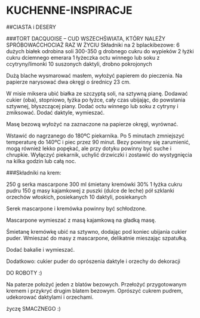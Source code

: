 KUCHENNE-INSPIRACJE
===================
##CIASTA i DESERY

###TORT DACQUOISE – CUD WSZECHŚWIATA, KTÓRY NALEŻY SPRÓBOWAĆCHOCIAŻ RAZ W ŻYCIU
Składniki na 2 bplackibezowe:
 6 dużych białek
 odrobina soli
 300-350 g drobnego cukru do wypieków
 2 łyżki cukru dciemnego emerara
 1 łyżeczka octu winnego lub soku z ccytryny/limonki
 10 suszonych daktyli, drobno pokrojonych



Dużą blache wysmarować masłem, wyłożyć papierem do pieczenia. Na papierze narysować dwa okręgi o średnicy 23 cm. 

W misie miksera ubić białka ze szczyptą soli, na sztywną pianę. Dodawać cukier (oba), stopniowo, łyżka po łyżce, cały czas ubijając, do powstania sztywnej, błyszczącej piany. Dodać octu winnego lub soku z cytryny i zmiksować. Dodać daktyle, wymieszać.

Masę bezową wyłożyć na zaznaczone na papierze okręgi, wyrównać.

Wstawić do nagrzanego do 180ºC piekarnika. Po 5 minutach zmniejszyć temperaturę do 140ºC i piec przez 90 minut. Bezy powinny się zarumienić, mogą również lekko popękać, ale przy dotyku powinny być suche i chrupkie. Wyłączyć piekarnik, uchylić drzwiczki i zostawić do wystygnięcia na kilka godzin lub całą noc.

###Składniki na krem:

 250 g serka mascarpone
 300 ml śmietany kremówki 30%
 1 łyżka cukru pudru
 150 g masy kajamkowej z puszki (dulce de leche)
 pół szklanki orzechów włoskich, posiekanych
 10 daktyli, posiekanych

Serek mascarpone i kremówka powinny być schłodzone.

Mascarpone wymieszać z masą kajamkową na gładką masę. 

Śmietanę kremówkę ubić na sztywno, dodając pod koniec ubijania cukier puder. Wmieszać do masy z mascarpone, delikatnie mieszając szpatułką.

Dodać bakalie i wymieszać.

Dodatkowo:
 cukier puder do oprószenia
 daktyle i orzechy do dekoracji

DO ROBOTY :)

Na paterze położyć jeden z blatów bezowych. Przełożyć przygotowanym kremem i przykryć drugim blatem bezowym. Oprószyć cukrem pudrem, udekorować daktylami i orzechami.

życzę SMACZNEGO :)
